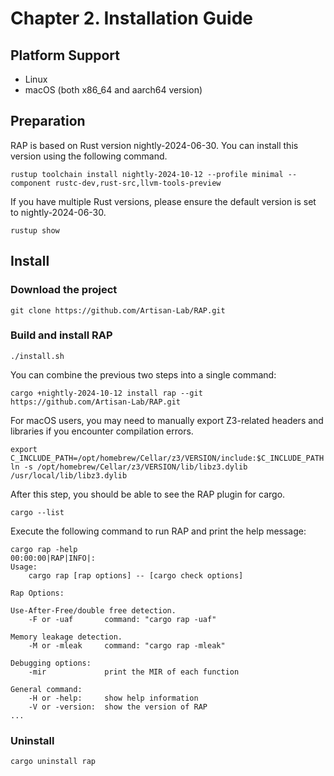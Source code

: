 # Chapter 2. Installation Guide

## Platform Support
* Linux
* macOS (both x86_64 and aarch64 version)

## Preparation
RAP is based on Rust version nightly-2024-06-30. You can install this version using the following command.
```shell
rustup toolchain install nightly-2024-10-12 --profile minimal --component rustc-dev,rust-src,llvm-tools-preview
```

If you have multiple Rust versions, please ensure the default version is set to nightly-2024-06-30.
```
rustup show
```

## Install
### Download the project
```shell
git clone https://github.com/Artisan-Lab/RAP.git
```

### Build and install RAP

```shell
./install.sh
```

You can combine the previous two steps into a single command:

```shell
cargo +nightly-2024-10-12 install rap --git https://github.com/Artisan-Lab/RAP.git
```

For macOS users, you may need to manually export Z3-related headers and libraries if you encounter compilation errors.
```
export C_INCLUDE_PATH=/opt/homebrew/Cellar/z3/VERSION/include:$C_INCLUDE_PATH
ln -s /opt/homebrew/Cellar/z3/VERSION/lib/libz3.dylib /usr/local/lib/libz3.dylib
```

After this step, you should be able to see the RAP plugin for cargo.
```
cargo --list
```

Execute the following command to run RAP and print the help message:
```
cargo rap -help
00:00:00|RAP|INFO|: 
Usage:
    cargo rap [rap options] -- [cargo check options]

Rap Options:

Use-After-Free/double free detection.
    -F or -uaf       command: "cargo rap -uaf"

Memory leakage detection.
    -M or -mleak     command: "cargo rap -mleak"

Debugging options:
    -mir             print the MIR of each function

General command: 
    -H or -help:     show help information
    -V or -version:  show the version of RAP
...
```

### Uninstall
```
cargo uninstall rap
```

